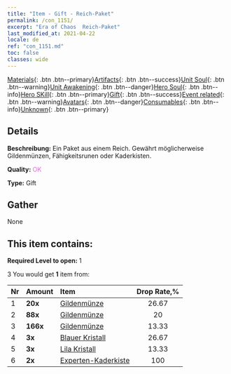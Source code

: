 ```yaml
---
title: "Item - Gift - Reich-Paket"
permalink: /con_1151/
excerpt: "Era of Chaos  Reich-Paket"
last_modified_at: 2021-04-22
locale: de
ref: "con_1151.md"
toc: false
classes: wide
---
```

 [Materials](/ItemsDE/){: .btn .btn--primary}[Artifacts](/ItemsDE/Artifacts/){: .btn .btn--success}[Unit Soul](/ItemsDE/UnitSoul/){: .btn .btn--warning}[Unit Awakening](/ItemsDE/UnitAwakening/){: .btn .btn--danger}[Hero Soul](/ItemsDE/HeroSoul/){: .btn .btn--info}[Hero SKill](/ItemsDE/HeroSkill/){: .btn .btn--primary}[Gift](/ItemsDE/Gift/){: .btn .btn--success}[Event related](/ItemsDE/Events/){: .btn .btn--warning}[Avatars](/ItemsDE/Avatars/){: .btn .btn--danger}[Consumables](/ItemsDE/Consumables/){: .btn .btn--info}[Unknown](/ItemsDE/Unknown/){: .btn .btn--primary}

## Details
 **Beschreibung:** Ein Paket aus einem Reich. Gewährt möglicherweise Gildenmünzen, Fähigkeitsrunen oder Kaderkisten.

 **Quality:** <span style="color: #DA70D6">OK</span>

 **Type:** Gift

## Gather

  None

## This item contains:

 **Required Level to open:** 1

 3 You would get **1** item  from:

  | Nr | Amount |     Item    | Drop Rate,% |
  |:---|:-------|:------------|:---------:|
  | 1 |  **20x** | [Gildenmünze](/de/Items/con_896/) | 26.67 | 
  | 2 |  **88x** | [Gildenmünze](/de/Items/con_896/) | 20 | 
  | 3 |  **166x** | [Gildenmünze](/de/Items/con_896/) | 13.33 | 
  | 4 |  **3x** | [Blauer Kristall](/de/Items/con_716/) | 26.67 | 
  | 5 |  **3x** | [Lila Kristall](/de/Items/con_720/) | 13.33 | 
  | 6 |  **2x** | [Experten-Kaderkiste](/de/Items/con_776/) | 100 | 
